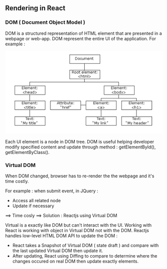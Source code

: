 ## Rendering in React 
### DOM ( Document Object Model )
DOM is a structured representation of HTML element that are presented in a webpage or web-app. DOM represent the entire UI of the application. For example :

![DOM example](Image/DOM_example.png)

Each UI element is a node in DOM tree. DOM is useful  helping developer modify specified content and update through method : getElementById(), getElementByClass(). 

### Virtual DOM
When DOM changed, browser has to re-render the the webpage and it's time costly.

For example : when submit event, in JQuery :
- Access all related node
- Update if necessary

==> Time cosly ==> Solution : Reactjs using Virtual DOM

Virtual is a exactly like DOM but can't interact with the UI. Working with React is working with object in Virtual DOM not with the DOM. Reactjs handles low-level HTML DOM API to update the DOM :

- React takes a Snapshot of Virtual DOM ( state draft ) and compare with the last updated Virtual DOM then update it.
- After updating, React using Diffing to compare to determine where the changes occured on real DOM then update exactly elements.

